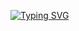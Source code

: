 [![Typing SVG](https://readme-typing-svg.demolab.com?font=Fira+Code&pause=1000&width=435&lines=Front-end+developer)](https://git.io/typing-svg)
